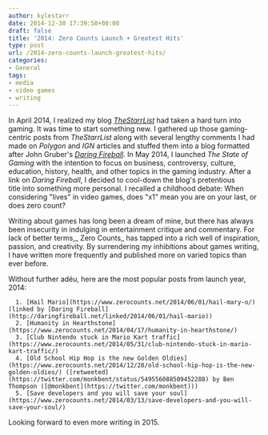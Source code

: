 ```yaml
---
author: kylestarr
date: 2014-12-30 17:39:58+00:00
draft: false
title: '2014: Zero Counts Launch + Greatest Hits'
type: post
url: /2014-zero-counts-launch-greatest-hits/
categories:
- General
tags:
- media
- video games
- writing
---
```


In April 2014, I realized my blog _[TheStarrList](https://thestarrlist.wordpress.com)_ had taken a hard turn into gaming. It was time to start something new. I gathered up those gaming-centric posts from _TheStarrList_ along with several lengthy comments I had made on _Polygon_ and _IGN_ articles and stuffed them into a blog formatted after John Gruber's [_Daring Fireball_](http://daringfireball.net). In May 2014, I launched _The State of Gaming_ with the intention to focus on business, controversy, culture, education, history, health, and other topics in the gaming industry. After a link on _Daring Fireball_, I decided to cool-down the blog's pretentious title into something more personal. I recalled a childhood debate: When considering "lives" in video games, does "x1" mean you are on your last, or does zero count?

Writing about games has long been a dream of mine, but there has always been insecurity in indulging in entertainment critique and commentary. For lack of better terms,_ Zero Counts_ has tapped into a rich well of inspiration, passion, and creativity. By surrendering my inhibitions about games writing, I have written more frequently and published more on varied topics than ever before.

Without further adéu, here are the most popular posts from launch year, 2014:



	  1. [Hail Mario](https://www.zerocounts.net/2014/06/01/hail-mary-o/) (linked by [Daring Fireball](http://daringfireball.net/linked/2014/06/01/hail-mario))
	  2. [Humanity in Hearthstone](https://www.zerocounts.net/2014/04/17/humanity-in-hearthstone/)
	  3. [Club Nintendo stuck in Mario Kart traffic](https://www.zerocounts.net/2014/05/31/club-nintendo-stuck-in-mario-kart-traffic/)
	  4. [Old School Hip Hop is the new Golden Oldies](https://www.zerocounts.net/2014/12/28/old-school-hip-hop-is-the-new-golden-oldies/) ([retweeted](https://twitter.com/monkbent/status/549556088509452288) by Ben Thompson ([@monkbent](https://twitter.com/monkbent)))
	  5. [Save developers and you will save your soul](https://www.zerocounts.net/2014/03/13/save-developers-and-you-will-save-your-soul/)

Looking forward to even more writing in 2015.
